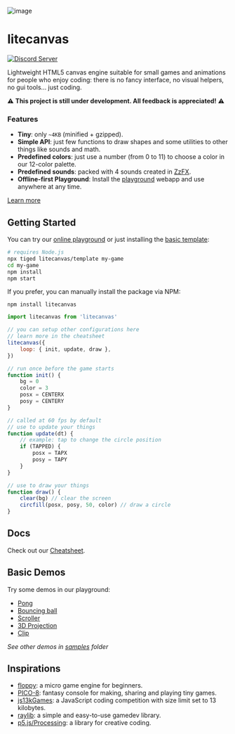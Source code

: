 ![image](https://github.com/litecanvas/game-engine/assets/1798830/35119449-cd75-45d2-a806-462cd323cc14)

# litecanvas

[![Discord Server](https://img.shields.io/badge/Discord-7289DA?style=for-the-badge&logo=discord&logoColor=white)](https://discord.com/invite/r2c3rGsvH3)

Lightweight HTML5 canvas engine suitable for small games and animations for people who enjoy coding: there is no fancy interface, no visual helpers, no gui tools... just coding.

:warning: **This project is still under development. All feedback is appreciated!** :warning:

### Features

-   **Tiny**: only `~4KB` (minified + gzipped).
-   **Simple API**: just few functions to draw shapes and some utilities to other things like sounds and math.
-   **Predefined colors**: just use a number (from 0 to 11) to choose a color in our 12-color palette.
-   **Predefined sounds**: packed with 4 sounds created in [ZzFX](https://killedbyapixel.github.io/ZzFX/).
-   **Offline-first Playground**: Install the [playground](https://litecanvas.js.org/) webapp and use anywhere at any time.

[Learn more](https://litecanvas.js.org/about.html)

## Getting Started

You can try our [online playground](https://litecanvas.github.io) or just installing the [basic template](https://github.com/litecanvas/template):

```sh
# requires Node.js
npx tiged litecanvas/template my-game
cd my-game
npm install
npm start
```

If you prefer, you can manually install the package via NPM:

```
npm install litecanvas
```

```js
import litecanvas from 'litecanvas'

// you can setup other configurations here
// learn more in the cheatsheet
litecanvas({
    loop: { init, update, draw },
})

// run once before the game starts
function init() {
    bg = 0
    color = 3
    posx = CENTERX
    posy = CENTERY
}

// called at 60 fps by default
// use to update your things
function update(dt) {
    // example: tap to change the circle position
    if (TAPPED) {
        posx = TAPX
        posy = TAPY
    }
}

// use to draw your things
function draw() {
    clear(bg) // clear the screen
    circfill(posx, posy, 50, color) // draw a circle
}
```

## Docs

Check out our [Cheatsheet](https://litecanvas.js.org/about.html).

## Basic Demos

Try some demos in our playground:

-   [Pong](https://litecanvas.js.org?c=eJy1VV1SE0EQfs8p2qfdJQv5AZSiCFYKIlClYkFKzOO4O5tMuZlNzU6AEvEKnsA3D%2BF5vIBXsHt6drNRtHixKiTT0z1f%2F33d5MrKROhrUYZ3LYAbldrZPmz3uzFKM6mmM7sPO3tO7HRALG1RJiKX%2B5CJvJSt%2B6jVypY6sarQoLSyYQQEtBDpFQyg1%2B%2BycErCLp%2Ff0bnrFRMUdrZJSGVpSUUWKL4XeU7i0ej1eHRR3Uzqmwlswuno7OR0DB3Y8epL9VFWnkge6mlOFw5fGeeZjxN%2FLBdSpnjuu4DKpDCVfa4yWeJ5G89W3lqPfXV2PD5Fl3tkboWx7jlXg4uUFyIFAcmytMUcskJbQsPLF3gMg3mhi6kR8yCGoEPaslNdbVmb4XVoZBnB4NBVEkBl%2FoaiyNYxImch0TnYmSluIDgSGnRhOQqyDtAE23TfaNRykQorw9Rys8jBy%2FPh8dnrkwiMtEuj%2Fe0Tn2HkQ1klPB6%2BeTM6dpf1i3v%2FyldugHWs8KguUzGXUFxL89wXaiZ0iu1RerG0pX9LuC4OdliR4vNn0rzDnjtmdaAfOYcMNEdUzF%2BSEhE9lKPaE4zCgVSInoC5NAtnEbM6hu5Wd7cJmhY6wDJK20BGUXhXZWKk1E1XB5SuhycCua7U2jZHfsgEqg2ZTpxWy6Mx0dsrRh96plc5VLPRe9qtZSL0MxYr5vLvpuM59i67DbebCTIL3GNYFKUiatSD1x7wwGz4CdmA1NYzyMrJupJB3xdIMg%2BKTFurkkdu5sXpf%2FrkvR7UupoALogBbK6S6EUNrnFAD76rRnztFUeZzGTygYNMijxXJU3FjbKzdQahzsjEcuAxJx%2FXrponZhLtM%2Fd9FUMv%2Bi2UKgO3Ytq0AuvYuhxbc0RTI278Lk2QdIZtHj%2BptCtErqY6DBKprTS0buaKkvNLgyxKDD6sltvqOvRLN652Lb7F8YPxOVyOhxdjxGImrTjOXDukEbjzWyGxmcrz8M%2FS0P8Dj4DZKZM4u78VGYfy4XirLbCWrCsD5YrLZar0tJFs2OtiW%2FAv%2BPH128%2FvXyDYMnIhheXgoxh2Gq48ntTpw2h%2FK1010OQIP2EQIONd06MtTPyS4gufoi5aL%2BL%2FaBuG0d9FgJPhqxGcvx1dBHXZ%2F6zmBm7Avd1%2FobW5epdH5xejfUrrEckhqX8Bx8Nfnw%3D%3D)
-   [Bouncing ball](https://litecanvas.js.org?c=eJxtUj1vgzAQ3fkVNxpCAklbqRWlQ9WqZI%2FU2TImsuQCAkOLkvz3GvsKDs3gwff8Pu7OUijOaNnTlvieJ7mCumqFElUJKfSckW0ch%2Fr4Buu5rJhQQ2Jux4b206WhuehaTbp%2F9LyiK5nREKVQxIeTBxMXdT%2F3b4cs2IXZ%2B%2F4jO0Q7P9FvUBGfxAhq6OJodnVOFSe5srp%2FeTc%2FsEonF30LIFcuPlzhg8WdYFYAI8x8h%2BHAMz2K4LXS2ThURQE8P%2FJWV0UBZE62wum8gGkbzmcn9hrBZ4htR1eRghTW2%2BRGNd48PZiyM4AUmKRfteMc4mJC64xeviZelil1fzDlxMkv8wwmz3%2FrcWWWgg7GwN1a3tBv%2FAlMtiQ2%2B2aiYYWQ0g08a4YY%2FW7xAca%2FoRsbrFrDVdeUcBor2vIXzlHggw%3D%3D)
-   [Scroller](https://litecanvas.js.org?c=eJxVUE1PAjEQve%2BvGA%2BGdrdilw%2FFKAcTSDTxYKIJB8Kh7ha2SWnJdtCNhv%2FulAWUQz9m3pv3ZsYa1IVynyowniTLrSvQeAfGGQTG4ScBWOsQ1ErDGDozbQu%2F1oAe7KnwokOkhuDZ8%2BT9if4bZSma98VADMWNuBUjcSdyKfJ8kez%2BmWw3pUINrMTWCKlq%2BvL4%2BjadUBTMtz6KXh966FrtVlgRWhE0lHvjqzH0pYQUSjyTL2v1dZyhsFrVTNKIAEtfA7MawZCGvKfnAc71KZdlbSFAZGJsDTMmu3lq%2BClNB3VN0LE8bD8C1swIyP9Yhbc%2Bkmgt86X1vmaI6fCSwoMdX%2By5qBuMQ7N48VOKrVXDGgE9yTOTRiyV3ZGAKuvJLBgX1QY8rcShHdEatgKFd8Fbmsuv2N6W%2F%2Fclyo5W9guGqpXp)
-   [3D Projection](https://litecanvas.js.org?c=eJyNVU2P2jAQvfMrpodqnWI%2By6kt7WW3hVulrtTuRjk4JCyG4CDHFJYV%2F73jj5CYDUslROx579njGc844yqdMfGXFSRoteZbMVM8F8AFVySAlxZAxkW644lakGGA04IfUhjD7%2Bnt%2FQS%2BwuRu%2BmNyD9%2FKQQ9G8MmhOEbBRubL1K46hhANAOGAQh9%2FEbVTHA%2F8qbaYaaRXyLlQRaXuaB8o1D8RhV4Pwj2FZwqHyPKaaHWkAehcQ2oEf7GLwGt7pxGIqliliT6sNjDxlOlw91vHWna2m4SplCTKZsiS2sjq9gctNMxzCSRLFXAt%2FYyfLy6I3SwVT2qBpnbbigFmuSgU4jrChjVcMyX5nnS7XasKeRQYql5T5opZD5G23mbEGNCtP8Q4ElC9luVf5D6cuI5yhf%2FYzHeul1Eb3lbK6tqdaU5sPJU%2BcSVG%2BOjFOZFs56pglhWkH5gUYUSIvaLff%2F6iMAp0yDfbYkE0riQTRabTUxbBkFbFYUqoKT2j85QIdIpwCoRDGwYBvIcRrZwNfBpSECU1bmBNlwQUeAPhaIptg%2BeoR6EUMQoxdfeoag3EXREWhX39KxnaMPAM8TkjPjE%2B%2Bju6FOoNXfRNntksz%2FQlZahxF7nCZL4z2DkQO1HcIIqdKC4BRPgciN3o3XhsGQGoBX4B%2ByDcSZlLcjPFjpnxBGylpMWNuQR2VZkWZfk2Zdp46mUbBfYuhrZxnVRLq1qiyhwDh5XKVmOxXZv2YC0n5coqV3o%2Fq1zVlWB0bR1KHoWrCD5gfFZRuIwc4ei%2B1jW043ooaZXYUR9XpmorheZ42av6gWQJx2qw%2Bzr2xRdglhcngWmnojatE33El%2FVdK23y5%2BEtf86W8Xe58E6d%2B%2Bg784Ynj%2F%2FvyaU4XA%2FCq4e07onX592r6TsT7rEuw2f9d4i0%2BB%2FEGGLo)
-   [Clip](https://litecanvas.js.org?c=eJx1UE1LxDAUvPdXvNsmNEi2blnw4yCo215kwYJK6aG2qRssaUlTbZX9774mtbgHIR9vhuS9mamlEUWuPvKOUM%2BrelUY2SiQShpC4dsDGOAa1pxjNWK1DT2sXptBdIjSDEHVaCC1MCCR4Zd4XUHIp8L3XYv5w1nbdweS6lyVknAGT%2FFtElEGCxHdxbsoWZgNgy3NKDY44u7kl5ikBKF3%2FKO0b8vcCFIaN0pWQJKb%2FT5%2B2P3Ongwg9WzB6MDL3PSkVanzz9l0UXeET5OtZGoZ2RZSF2RgMDKrhs4Pz%2Bk%2FKTjXtVBv5nAShxaFqWRdE%2FsilVnKMwYLWCMIQrcXMrBJYA5GN%2B%2FCqZsstE1rBRoxmClEXKv7%2FePFyseTwYaixx%2BHoYO9)

_See other demos in [samples](samples) folder_

## Inspirations

-   [floppy](https://github.com/lpagg/floppy): a micro game engine for beginners.
-   [PICO-8](https://www.lexaloffle.com/pico-8.php): fantasy console for making, sharing and playing tiny games.
-   [js13kGames](https://js13kgames.com/): a JavaScript coding competition with size limit set to 13 kilobytes.
-   [raylib](https://www.raylib.com/): a simple and easy-to-use gamedev library.
-   [p5.js/Processing](https://p5js.org/): a library for creative coding.
